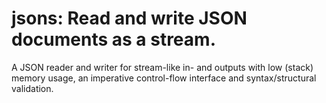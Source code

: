 # jsons: Read and write JSON documents as a stream.

A JSON reader and writer for stream-like in- and outputs with low (stack) memory usage, an imperative control-flow interface and syntax/structural validation.
